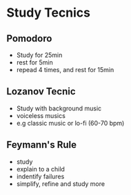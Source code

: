 # Study Tecnics

Pomodoro
-----------
* Study for 25min 
* rest for 5min 
* repead 4 times, and rest for 15min

Lozanov Tecnic 
----------------
* Study with background music
* voiceless musics
* e.g classic music or lo-fi (60-70 bpm)

Feymann's Rule 
---------------
* study 
* explain to a child
* indentify failures
* simplify, refine and study more

